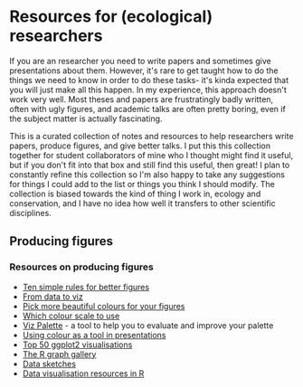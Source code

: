 # Resources for (ecological) researchers

If you are an researcher you need to write papers and sometimes give presentations about them. However, it's rare to get taught how to do the things we need to know in order to do these tasks- it's kinda expected that you will just make all this happen. In my experience, this approach doesn't work very well. Most theses and papers are frustratingly badly written, often with ugly figures, and academic talks are often pretty boring, even if the subject matter is actually fascinating.  

This is a curated collection of notes and resources to help researchers write papers, produce figures, and give better talks. I put this this collection together for student collaborators of mine who I thought might find it useful, but if you don't fit into that box and still find this useful, then great! I plan to constantly refine this collection so I'm also happy to take any suggestions for things I could add to the list or things you think I should modify. The collection is biased towards the kind of thing I work in, ecology and conservation, and I have no idea how well it transfers to other scientific disciplines. 


## Producing figures

### Resources on producing figures
* [Ten simple rules for better figures](https://journals.plos.org/ploscompbiol/article?id=10.1371/journal.pcbi.1003833)
* [From data to viz](https://www.data-to-viz.com/)
* [Pick more beautiful colours for your figures](https://blog.datawrapper.de/beautifulcolors/?utm_source=pocket_mylist)
* [Which colour scale to use](https://blog.datawrapper.de/which-color-scale-to-use-in-data-vis/)
* [Viz Palette](https://medium.com/@Elijah_Meeks/viz-palette-for-data-visualization-color-8e678d996077) - a tool to help you to evaluate and improve your palette
* [Using colour as a tool in presentations](https://twitter.com/iamscicomm/status/1531651972776054785)
* [Top 50 ggplot2 visualisations](http://r-statistics.co/Top50-Ggplot2-Visualizations-MasterList-R-Code.html)
* [The R graph gallery](https://r-graph-gallery.com/)
* [Data sketches](https://www.datasketch.es/)
* [Data visualisation resources in R](https://github.com/krzjoa/awesome-r-dataviz)

